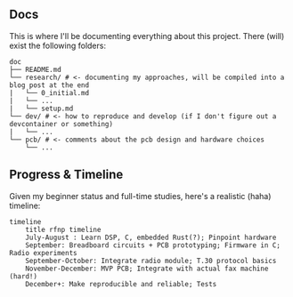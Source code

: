 ## Docs
This is where I'll be documenting everything about this project. There (will) exist the following folders:

```
doc
├── README.md
└── research/ # <- documenting my approaches, will be compiled into a blog post at the end
|   └── 0_initial.md
|   └── ...
|   └── setup.md 
└── dev/ # <- how to reproduce and develop (if I don't figure out a devcontainer or something)
|   └── ...
└── pcb/ # <- comments about the pcb design and hardware choices
    └── ...
```

## Progress & Timeline
Given my beginner status and full-time studies, here's a realistic (haha) timeline:

```mermaid
timeline
    title rfnp timeline
    July-August : Learn DSP, C, embedded Rust(?); Pinpoint hardware
    September: Breadboard circuits + PCB prototyping; Firmware in C; Radio experiments
    September-October: Integrate radio module; T.30 protocol basics
    November-December: MVP PCB; Integrate with actual fax machine (hard!)
    December+: Make reproducible and reliable; Tests
```
